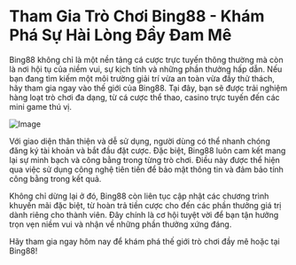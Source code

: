 # Tham Gia Trò Chơi Bing88 - Khám Phá Sự Hài Lòng Đầy Đam Mê

Bing88 không chỉ là một nền tảng cá cược trực tuyến thông thường mà còn là nơi hội tụ của niềm vui, sự kịch tính và những phần thưởng hấp dẫn. Nếu bạn đang tìm kiếm một môi trường giải trí vừa an toàn vừa đầy thử thách, hãy tham gia ngay vào thế giới của Bing88. Tại đây, bạn sẽ được trải nghiệm hàng loạt trò chơi đa dạng, từ cá cược thể thao, casino trực tuyến đến các mini game thú vị.

![Image](https://github.com/user-attachments/assets/bd51ea9f-0666-407b-a7a7-98ead6de688c)

Với giao diện thân thiện và dễ sử dụng, người dùng có thể nhanh chóng đăng ký tài khoản và bắt đầu đặt cược. Đặc biệt, Bing88 luôn cam kết mang lại sự minh bạch và công bằng trong từng trò chơi. Điều này được thể hiện qua việc sử dụng công nghệ tiên tiến để bảo mật thông tin và đảm bảo tính công bằng trong kết quả.

Không chỉ dừng lại ở đó, Bing88 còn liên tục cập nhật các chương trình khuyến mãi đặc biệt, từ hoàn trả tiền cược cho đến các phần thưởng giá trị dành riêng cho thành viên. Đây chính là cơ hội tuyệt vời để bạn tận hưởng trọn vẹn niềm vui và nhận về những phần thưởng xứng đáng.

Hãy tham gia ngay hôm nay để khám phá thế giới trò chơi đầy mê hoặc tại Bing88!